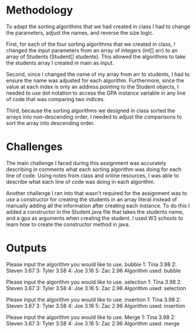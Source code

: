 # Methodology
To adapt the sorting algorithms that we had created in class I had to change the parameters, adjust the names, and reverse the size logic.

First, for each of the four sorting algorithms that we created in class, I changed the input parameters from an array of integers (int[] arr) to an array of Students (Student[] students). This allowed the algorithms to take the students array I created in main as input.

Second, since I changed the name of my array from arr to students, I had to ensure the name was adjusted for each algorithm. Furthermore, since the value at each index is only an address pointing to the Student objects, I needed to use dot notation to access the GPA instance variable in any line of code that was comparing two indices.

Third, because the sorting algorithms we designed in class sorted the arrays into non-descending order, I needed to adjust the comparisons to sort the array into descending order.
# Challenges
The main challenge I faced during this assignment was accurately describing in comments what each sorting algorithm was doing for each line of code. Using notes from class and online resources, I was able to describe what each line of code was doing in each algorithm.

Another challenge I ran into that wasn't required for the assignment was to use a constructor for creating the students in an array literal instead  of manually adding all the information after creating each instance. To do this I added a constructor in the Student.java file that takes the students name, and a gpa as arguments when creating the student. I used W3 schools to learn how to create the constructor method in java.
# Outputs
Please input the algorithm you would like to use.
bubble
1: Tina 3.98
2: Steven 3.67
3: Tyler 3.58
4: Joe 3.16
5: Zac 2.96
Algorithm used: bubble

Please input the algorithm you would like to use.
selection
1: Tina 3.98
2: Steven 3.67
3: Tyler 3.58
4: Joe 3.16
5: Zac 2.96
Algorithm used: selection

Please input the algorithm you would like to use.
insertion
1: Tina 3.98
2: Steven 3.67
3: Tyler 3.58
4: Joe 3.16
5: Zac 2.96
Algorithm used: insertion

Please input the algorithm you would like to use.
Merge
1: Tina 3.98
2: Steven 3.67
3: Tyler 3.58
4: Joe 3.16
5: Zac 2.96
Algorithm used: merge